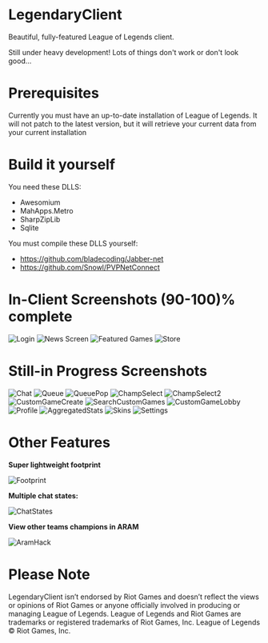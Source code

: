 LegendaryClient
===============

Beautiful, fully-featured League of Legends client.

Still under heavy development! Lots of things don't work or don't look good...

Prerequisites
=============

Currently you must have an up-to-date installation of League of Legends. It will not patch to the latest version, but it will retrieve your current data from your current installation

Build it yourself
=================

You need these DLLS:

* Awesomium
* MahApps.Metro
* SharpZipLib
* Sqlite

You must compile these DLLS yourself:

* https://github.com/bladecoding/Jabber-net
* https://github.com/Snowl/PVPNetConnect

In-Client Screenshots (90-100)% complete
=====================

![Login](http://i.imgur.com/QcSZeOG.jpg)
![News Screen](http://i.imgur.com/jJKtmNk.png)
![Featured Games](http://i.imgur.com/p4LgrQf.png)
![Store](http://i.imgur.com/raXcBfv.png)

Still-in Progress Screenshots 
=============================

![Chat](http://puu.sh/5FVHS.png)
![Queue](http://i.imgur.com/ZpZiyJ5.png)
![QueuePop](http://i.imgur.com/KAt5KXR.png)
![ChampSelect](http://i.imgur.com/KEZHtw2.jpg)
![ChampSelect2](http://i.imgur.com/FBK2dw3.jpg)
![CustomGameCreate](http://i.imgur.com/vig8S6P.png)
![SearchCustomGames](http://i.imgur.com/1j5Yw8c.png)
![CustomGameLobby](http://i.imgur.com/Z345BSm.png)
![Profile](http://i.imgur.com/BSLpms5.png)
![AggregatedStats](http://puu.sh/5CHtN.jpg)
![Skins](http://i.imgur.com/Lsz3x4d.jpg)
![Settings](http://i.imgur.com/ZTktZTY.png)

Other Features
======

**Super lightweight footprint**

![Footprint](http://i.imgur.com/BAN9o6X.png)

**Multiple chat states:**

![ChatStates](http://i.imgur.com/TY96nl5.png)

**View other teams champions in ARAM**

![AramHack](http://i.imgur.com/3t3uNsU.png)

Please Note
======
LegendaryClient isn’t endorsed by Riot Games and doesn’t reflect the views or opinions of Riot Games or anyone officially involved in producing or managing League of Legends. League of Legends and Riot Games are trademarks or registered trademarks of Riot Games, Inc. League of Legends © Riot Games, Inc.
